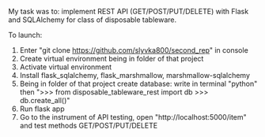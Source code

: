 My task was to: implement REST API (GET/POST/PUT/DELETE) with Flask and SQLAlchemy for class of disposable tableware.

To launch:
1. Enter "git clone https://github.com/slyvka800/second_rep" in console
2. Create virtual environment being in folder of that project
3. Activate virtual environment 
4. Install flask_sqlalchemy, flask_marshmallow, marshmallow-sqlalchemy
5. Being in folder of that project create database: write in terminal "python" then ">>> from disposable_tableware_rest import db >>> db.create_all()"
6. Run flask app
7. Go to the instrument of API testing, open "http://localhost:5000/item" and test methods GET/POST/PUT/DELETE
